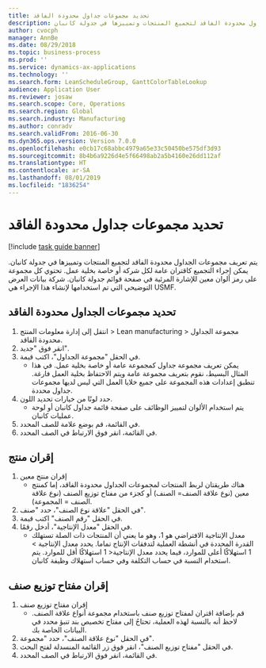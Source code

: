 ```yaml
---
title: تحديد مجموعات جداول محدودة الفاقد
description: يتم تعريف مجموعات الجداول محدودة الفاقد لتجميع المنتجات وتمييزها في جدولة كانبان.
author: cvocph
manager: AnnBe
ms.date: 08/29/2018
ms.topic: business-process
ms.prod: ''
ms.service: dynamics-ax-applications
ms.technology: ''
ms.search.form: LeanScheduleGroup, GanttColorTableLookup
audience: Application User
ms.reviewer: josaw
ms.search.scope: Core, Operations
ms.search.region: Global
ms.search.industry: Manufacturing
ms.author: conradv
ms.search.validFrom: 2016-06-30
ms.dyn365.ops.version: Version 7.0.0
ms.openlocfilehash: e0cb17c68abbc4979a65e33c50450be575df3d93
ms.sourcegitcommit: 8b4b6a9226d4e5f66498ab2a5b4160e26dd112af
ms.translationtype: HT
ms.contentlocale: ar-SA
ms.lasthandoff: 08/01/2019
ms.locfileid: "1836254"
---
```

# <a name="define-lean-schedule-groups"></a>تحديد مجموعات جداول محدودة الفاقد

[!include [task guide banner](../../includes/task-guide-banner.md)]

يتم تعريف مجموعات الجداول محدودة الفاقد لتجميع المنتجات وتمييزها في جدولة كانبان. يمكن إجراء التجميع كاقتران عامة لكل شركة أو خاصة بخلية عمل. تحتوي كل مجموعة على رمز ألوان معين للإشارة المرئية في صفحة قوائم جدولة كانبان. شركة بيانات العرض التوضيحي التي تم استخدامها لإنشاء هذا الإجراء هي USMF.


## <a name="define-lean-scheduling-group"></a>تحديد مجموعات الجداول محدودة الفاقد
1. انتقل إلى إدارة معلومات المنتج > Lean manufacturing > مجموعة الجداول محدودة الفاقد.
2. انقر فوق "جديد".
3. في الحقل "مجموعة الجداول"، اكتب قيمة.
    * يمكن تعريف مجموعة جداول كمجموعة عامة أو خاصة بخلية عمل. في هذا المثال البسيط، نقوم بتعريف مجموعة عامة ويتم الاحتفاظ بخلية العمل فارغة. تنطبق إعدادات هذه المجموعة على جميع خلايا العمل التي ليس لديها مجموعات جداول محددة.  
4. حدد لونًا من خيارات تحديد اللون.
    * يتم استخدام الألوان لتمييز الوظائف على صفحة قائمة جداول كانبان أو لوحة عمليات كانبان.  
5. في القائمة، قم بوضع علامة للصف المحدد.
6. في القائمة، انقر فوق الارتباط في الصف المحدد.

## <a name="associate-product"></a>إقران منتج
1. إقران منتج معين
    * هناك طريقتان لربط المنتجات لمجموعات الجداول محدودة الفاقد، إما كمنتج معين (نوع علاقة الصنف= الصنف) أو كجزء من مفتاح توزيع الصنف (نوع علاقة الصنف = المجموعة).    
2. في الحقل "علاقة نوع الصنف"، حدد "صنف".
3. في الحقل "رقم الصنف" اكتب قيمة.
4. في الحقل "معدل الإنتاجية"، أدخل رقمًا.
    * معدل الإنتاجية الافتراضي هو 1، وهو ما يعني أن المنتجات ذات الصلة تستهلك القدرة المحددة في أنشطة العملية لتدفقات الإنتاج تماما. يحدد معدل الإنتاجية > 1 استهلاكًا أعلى للموارد، فيما يحدد معدل الإنتاجية< 1 استهلاكًا أقل للموارد. يتم استخدام النسبة في حساب التكلفة وفي حساب استهلاك وظيفة كانبان.  

## <a name="associate-item-allocation-key"></a>إقران مفتاح توزيع صنف
1. إقران مفتاح توزيع صنف
    * قم بإضافة اقتران لمفتاح توزيع صنف باستخدام مجموعة أنواع علاقة الصنف.   لاحظ أنه بالنسبة لهذه العملية، تحتاجُ إلى مفتاح تخصيص بند تنبؤ محدد في البيانات الخاصة بك.  
2. في الحقل "نوع علاقة الصنف"، حدد "مجموعة".
3. في الحقل "مفتاح توزيع الصنف"، انقر فوق زر القائمة المنسدلة لفتح البحث.
4. في القائمة، انقر فوق الارتباط في الصف المحدد.

